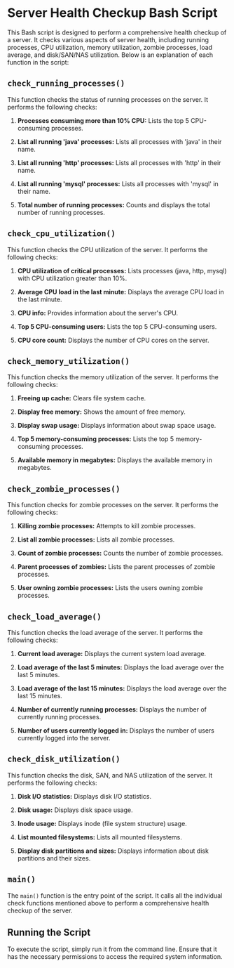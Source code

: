 # Server Health Checkup Bash Script

This Bash script is designed to perform a comprehensive health checkup of a server. It checks various aspects of server health, including running processes, CPU utilization, memory utilization, zombie processes, load average, and disk/SAN/NAS utilization. Below is an explanation of each function in the script:

## `check_running_processes()`

This function checks the status of running processes on the server. It performs the following checks:

1. **Processes consuming more than 10% CPU:** Lists the top 5 CPU-consuming processes.

2. **List all running 'java' processes:** Lists all processes with 'java' in their name.

3. **List all running 'http' processes:** Lists all processes with 'http' in their name.

4. **List all running 'mysql' processes:** Lists all processes with 'mysql' in their name.

5. **Total number of running processes:** Counts and displays the total number of running processes.

## `check_cpu_utilization()`

This function checks the CPU utilization of the server. It performs the following checks:

1. **CPU utilization of critical processes:** Lists processes (java, http, mysql) with CPU utilization greater than 10%.

2. **Average CPU load in the last minute:** Displays the average CPU load in the last minute.

3. **CPU info:** Provides information about the server's CPU.

4. **Top 5 CPU-consuming users:** Lists the top 5 CPU-consuming users.

5. **CPU core count:** Displays the number of CPU cores on the server.

## `check_memory_utilization()`

This function checks the memory utilization of the server. It performs the following checks:

1. **Freeing up cache:** Clears file system cache.

2. **Display free memory:** Shows the amount of free memory.

3. **Display swap usage:** Displays information about swap space usage.

4. **Top 5 memory-consuming processes:** Lists the top 5 memory-consuming processes.

5. **Available memory in megabytes:** Displays the available memory in megabytes.

## `check_zombie_processes()`

This function checks for zombie processes on the server. It performs the following checks:

1. **Killing zombie processes:** Attempts to kill zombie processes.

2. **List all zombie processes:** Lists all zombie processes.

3. **Count of zombie processes:** Counts the number of zombie processes.

4. **Parent processes of zombies:** Lists the parent processes of zombie processes.

5. **User owning zombie processes:** Lists the users owning zombie processes.

## `check_load_average()`

This function checks the load average of the server. It performs the following checks:

1. **Current load average:** Displays the current system load average.

2. **Load average of the last 5 minutes:** Displays the load average over the last 5 minutes.

3. **Load average of the last 15 minutes:** Displays the load average over the last 15 minutes.

4. **Number of currently running processes:** Displays the number of currently running processes.

5. **Number of users currently logged in:** Displays the number of users currently logged into the server.

## `check_disk_utilization()`

This function checks the disk, SAN, and NAS utilization of the server. It performs the following checks:

1. **Disk I/O statistics:** Displays disk I/O statistics.

2. **Disk usage:** Displays disk space usage.

3. **Inode usage:** Displays inode (file system structure) usage.

4. **List mounted filesystems:** Lists all mounted filesystems.

5. **Display disk partitions and sizes:** Displays information about disk partitions and their sizes.

## `main()`

The `main()` function is the entry point of the script. It calls all the individual check functions mentioned above to perform a comprehensive health checkup of the server.

## Running the Script

To execute the script, simply run it from the command line. Ensure that it has the necessary permissions to access the required system information.
